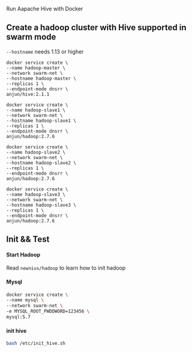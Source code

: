 Run Aapache Hive with Docker

## Create a hadoop cluster with Hive supported in swarm mode

`--hostname` needs 1.13 or higher

```
docker service create \
--name hadoop-master \
--network swarm-net \
--hostname hadoop-master \
--replicas 1 \
--endpoint-mode dnsrr \
anjun/hive:2.1.1
```

```
docker service create \
--name hadoop-slave1 \
--network swarm-net \
--hostname hadoop-slave1 \
--replicas 1 \
--endpoint-mode dnsrr \
anjun/hadoop:2.7.6
```

```
docker service create \
--name hadoop-slave2 \
--network swarm-net \
--hostname hadoop-slave2 \
--replicas 1 \
--endpoint-mode dnsrr \
anjun/hadoop:2.7.6
```

```
docker service create \
--name hadoop-slave3 \
--network swarm-net \
--hostname hadoop-slave3 \
--replicas 1 \
--endpoint-mode dnsrr \
anjun/hadoop:2.7.6
```

## Init && Test

#### Start Hadoop
Read `newnius/hadoop` to learn how to init hadoop

#### Mysql
```bash
docker service create \
--name mysql \
--network swarm-net \
-e MYSQL_ROOT_PWDDWORD=123456 \
mysql:5.7
```

#### init hive
```bash
bash /etc/init_hive.sh
```
